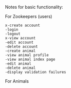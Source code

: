 


Notes for basic functionality:

For Zookeepers (users)

    x-create account
    -login
    -logout
    x-view account
    -edit account
    -delete account
    -create animal
    -view animal profile
    -view animal index page 
    -edit animal
    -delete animal
    -display validation failures

For Animals

